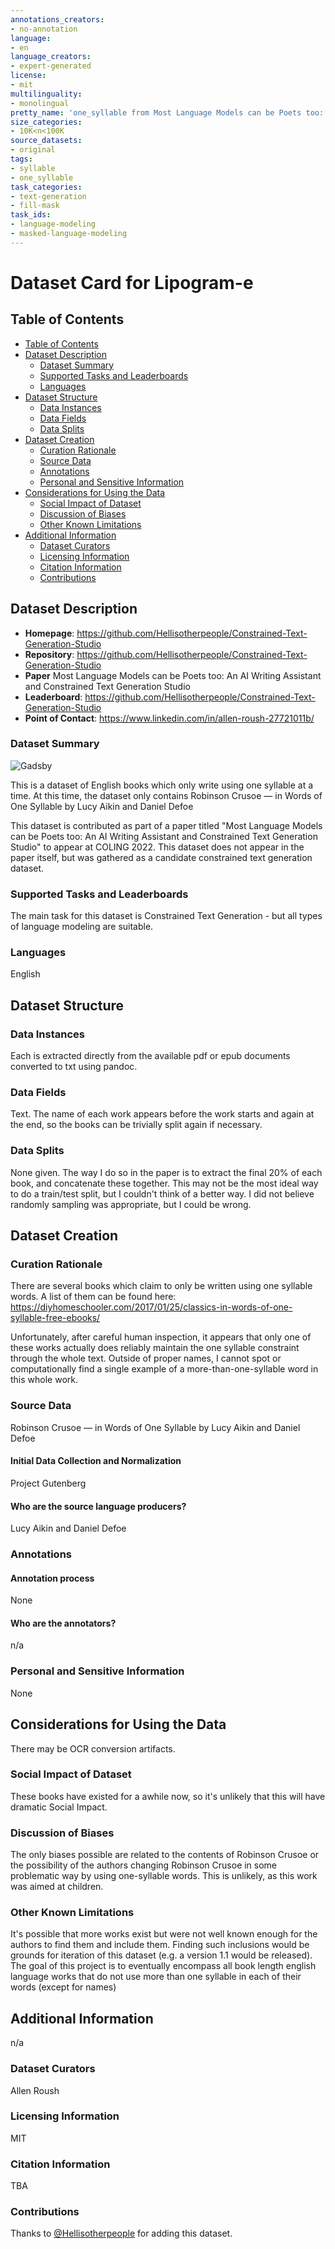 ```yaml
---
annotations_creators:
- no-annotation
language:
- en
language_creators:
- expert-generated
license:
- mit
multilinguality:
- monolingual
pretty_name: 'one_syllable from Most Language Models can be Poets too: An AI Writing Assistant and Constrained Text Generation Studio'
size_categories:
- 10K<n<100K
source_datasets:
- original
tags:
- syllable
- one_syllable
task_categories:
- text-generation
- fill-mask
task_ids:
- language-modeling
- masked-language-modeling
---
```



# Dataset Card for Lipogram-e

## Table of Contents
- [Table of Contents](#table-of-contents)
- [Dataset Description](#dataset-description)
  - [Dataset Summary](#dataset-summary)
  - [Supported Tasks and Leaderboards](#supported-tasks-and-leaderboards)
  - [Languages](#languages)
- [Dataset Structure](#dataset-structure)
  - [Data Instances](#data-instances)
  - [Data Fields](#data-fields)
  - [Data Splits](#data-splits)
- [Dataset Creation](#dataset-creation)
  - [Curation Rationale](#curation-rationale)
  - [Source Data](#source-data)
  - [Annotations](#annotations)
  - [Personal and Sensitive Information](#personal-and-sensitive-information)
- [Considerations for Using the Data](#considerations-for-using-the-data)
  - [Social Impact of Dataset](#social-impact-of-dataset)
  - [Discussion of Biases](#discussion-of-biases)
  - [Other Known Limitations](#other-known-limitations)
- [Additional Information](#additional-information)
  - [Dataset Curators](#dataset-curators)
  - [Licensing Information](#licensing-information)
  - [Citation Information](#citation-information)
  - [Contributions](#contributions)

## Dataset Description

- **Homepage**: https://github.com/Hellisotherpeople/Constrained-Text-Generation-Studio
- **Repository**: https://github.com/Hellisotherpeople/Constrained-Text-Generation-Studio
- **Paper** Most Language Models can be Poets too: An AI Writing Assistant
and Constrained Text Generation Studio
- **Leaderboard**: https://github.com/Hellisotherpeople/Constrained-Text-Generation-Studio
- **Point of Contact**: https://www.linkedin.com/in/allen-roush-27721011b/

### Dataset Summary

![Gadsby](https://www.gutenberg.org/cache/epub/6936/pg6936.cover.medium.jpg)


This is a dataset of English books which only write using one syllable at a time. At this time, the dataset only contains Robinson Crusoe — in Words of One Syllable by Lucy Aikin and Daniel Defoe

This dataset is contributed as part of a paper titled "Most Language Models can be Poets too: An AI Writing Assistant and Constrained Text Generation Studio" to appear at COLING 2022. This dataset does not appear in the paper itself, but was gathered as a candidate constrained text generation dataset.  

### Supported Tasks and Leaderboards

The main task for this dataset is Constrained Text Generation - but all types of language modeling are suitable. 

### Languages

English

## Dataset Structure

### Data Instances

Each is extracted directly from the available pdf or epub documents converted to txt using pandoc.

### Data Fields

Text. The name of each work appears before the work starts and again at the end, so the books can be trivially split again if necessary. 

### Data Splits

None given. The way I do so in the paper is to extract the final 20% of each book, and concatenate these together. This may not be the most ideal way to do a train/test split, but I couldn't think of a better way. I did not believe randomly sampling was appropriate, but I could be wrong. 

## Dataset Creation

### Curation Rationale

There are several books which claim to only be written using one syllable words. A list of them can be found here: https://diyhomeschooler.com/2017/01/25/classics-in-words-of-one-syllable-free-ebooks/

Unfortunately, after careful human inspection, it appears that only one of these works actually does reliably maintain the one syllable constraint through the whole text. Outside of proper names, I cannot spot or computationally find a single example of a more-than-one-syllable word in this whole work. 


### Source Data

Robinson Crusoe — in Words of One Syllable by Lucy Aikin and Daniel Defoe

#### Initial Data Collection and Normalization

Project Gutenberg

#### Who are the source language producers?
Lucy Aikin and Daniel Defoe


### Annotations

#### Annotation process

None

#### Who are the annotators?

n/a

### Personal and Sensitive Information

None

## Considerations for Using the Data

There may be OCR conversion artifacts.

### Social Impact of Dataset

These books have existed for a awhile now, so it's unlikely that this will have dramatic Social Impact. 

### Discussion of Biases

The only biases possible are related to the contents of Robinson Crusoe or the possibility of the authors changing Robinson Crusoe in some problematic way by using one-syllable words. This is unlikely, as this work was aimed at children. 

### Other Known Limitations

It's possible that more works exist but were not well known enough for the authors to find them and include them. Finding such inclusions would be grounds for iteration of this dataset (e.g. a version 1.1 would be released). The goal of this project is to eventually encompass all book length english language works that do not use more than one syllable in each of their words (except for names) 

## Additional Information
n/a

### Dataset Curators

Allen Roush

### Licensing Information

MIT

### Citation Information
TBA

### Contributions

Thanks to [@Hellisotherpeople](https://github.com/Hellisotherpeople) for adding this dataset.
